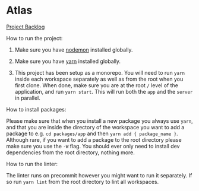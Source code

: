 # Atlas

[Project Backlog](https://www.notion.so/prabu/3b3a75c1c34244b698b09cc06e3a071c?v=7b0d78ed4fda4a45938dae61fee6f1ab)

How to run the project:

1. Make sure you have [nodemon](https://www.npmjs.com/package/nodemon) installed globally.

2. Make sure you have [yarn](https://www.npmjs.com/package/yarn) installed globally.

3. This project has been setup as a monorepo. You will need to run `yarn` inside each workspace separately as well as from the root when you first clone. When done, make sure you are at the root `/` level of the application, and run `yarn start`. This will run both the `app` and the `server` in parallel.

How to install packages:

Please make sure that when you install a new package you always use `yarn`, and that you are inside the directory of the workspace you want to add a package to e.g. `cd packages/app` and then `yarn add { package_name }`. Although rare, if you want to add a package to the root directory please make sure you use the `-W` flag. You should ever only need to install dev dependencies from the root directory, nothing more.

How to run the linter:

The linter runs on precommit however you might want to run it separately. If so run `yarn lint` from the root directory to lint all workspaces.